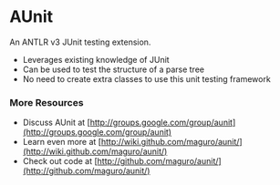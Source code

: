 AUnit
=====

An ANTLR v3 JUnit testing extension.

*  Leverages existing knowledge of JUnit
*  Can be used to test the structure of a parse tree
*  No need to create extra classes to use this unit testing framework

### More Resources ###

*  Discuss AUnit at [http://groups.google.com/group/aunit](http://groups.google.com/group/aunit)
*  Learn even more at [http://wiki.github.com/maguro/aunit/](http://wiki.github.com/maguro/aunit/)
*  Check out code at [http://github.com/maguro/aunit/](http://github.com/maguro/aunit/)
